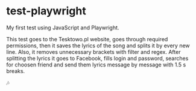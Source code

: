 # test-playwright
My first test using JavaScript and Playwright.

This test goes to the Tesktowo.pl website, goes through required permissions, then it saves the lyrics of the song and splits it by every new line. Also, it removes unnecessary brackets with filter and regex.
After splitting the lyrics it goes to Facebook, fills login and password, searches for choosen friend and send them lyrics message by message with 1.5 s breaks.

🎶
